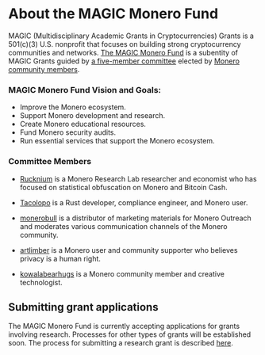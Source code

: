 # About the MAGIC Monero Fund

MAGIC (Multidisciplinary Academic Grants in Cryptocurrencies) Grants is a 501(c)(3) U.S. nonprofit that focuses on building strong cryptocurrency communities and networks. [The MAGIC Monero Fund](https://magicgrants.org/funds/monero) is a subentity of MAGIC Grants guided by [a five-member committee](https://magicgrants.org/Monero-Fund-Committee/) elected by [Monero community members](https://magicgrants.org/funds/monero/monero_fund_voters/).

### MAGIC Monero Fund Vision and Goals:

* Improve the Monero ecosystem.
* Support Monero development and research.
* Create Monero educational resources.
* Fund Monero security audits.
* Run essential services that support the Monero ecosystem.

### Committee Members

* [Rucknium](https://github.com/Rucknium) is a Monero Research Lab researcher and economist who has focused on statistical obfuscation on Monero and Bitcoin Cash.

* [Tacolopo](https://github.com/tacolopo) is a Rust developer, compliance engineer, and Monero user.

* [monerobull](https://twitter.com/monerobull) is a distributor of marketing materials for Monero Outreach and moderates various communication channels of the Monero community.

* [artlimber](https://github.com/artlimber) is a Monero user and community supporter who believes privacy is a human right.

* [kowalabearhugs](https://github.com/kowalabearhugs) is a Monero community member and creative technologist.
  
## Submitting grant applications

The MAGIC Monero Fund is currently accepting applications for grants involving research. Processes for other types of grants will be established soon. The process for submitting a research grant is described [here](https://github.com/MAGICGrants/Monero-Fund/blob/main/Research-Grant-RFP.md).



